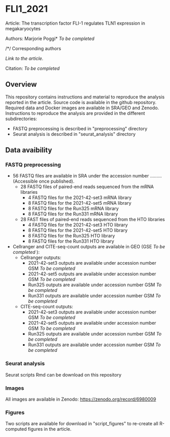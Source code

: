 # FLI1_2021

Article: The transcription factor FLI-1 regulates TLN1 expression in megakaryocytes

Authors: Marjorie Poggi* <i> To be completed </i>

/*/ Corresponding authors 

<i> Link to the article. </i>

Citation: <i> To be completed </i>

## Overview 

This repository contains instructions and material to reproduce the analysis reported in the article. Source code is available in the github repository. Required data and Docker images are available in SRA/GEO and Zenodo. Instructions to reproduce the analysis are provided in the different subdirectories: 

  - FASTQ preprocessing is described in "preprocessing" directory
  - Seurat analysis is described in "seurat_analysis" directory

## Data avaibility

### FASTQ preprocessing

  - 56 FASTQ files are available in SRA under the accession number ......... (Accessible once published).
    - 28 FASTQ files of paired-end reads sequenced from the mRNA libraries
      - 4  FASTQ files for the 2021-42-set3 mRNA library
      - 8  FASTQ files for the 2021-42-set5 mRNA library
      - 8  FASTQ files for the Run325 mRNA library
      - 8  FASTQ files for the Run331 mRNA library
    - 28 FAST files of paired-end reads sequenced from the HTO libraries
      - 4 FASTQ files for the 2021-42-set3 HTO library
      - 8 FASTQ files for the 2021-42-set5 HTO library
      - 8 FASTQ files for the Run325 HTO library
      - 8 FASTQ files for the Run331 HTO library
  - Cellranger and CITE-seq-count outputs are available in GEO (GSE <i> To be completed </i>): 
    - Cellranger outputs: 
      -  2021-42-set3 outputs are available under accession number GSM <i> To be completed </i>
      -  2021-42-set5 outputs are available under accession number GSM <i> To be completed </i>
      -  Run325 outputs are available under accession number GSM <i> To be completed </i>
      -  Run331 outputs are available under accession number GSM <i> To be completed </i>
    - CITE-seq-count outputs:
      -  2021-42-set3 outputs are available under accession number GSM <i> To be completed </i>
      -  2021-42-set5 outputs are available under accession number GSM <i> To be completed </i>
      -  Run325 outputs are available under accession number GSM <i> To be completed </i>
      -  Run331 outputs are available under accession number GSM <i> To be completed </i>

### Seurat analysis 

Seurat scripts Rmd can be download on this repository


### Images

All images are available in Zenodo: https://zenodo.org/record/6980009

### Figures 

Two scripts are available for download in "script_figures" to re-create all R-computed figures in the article.
